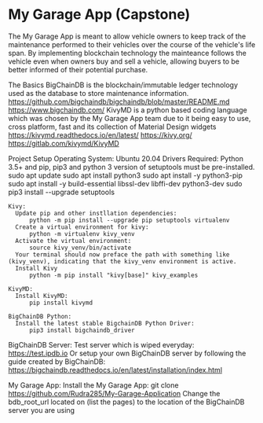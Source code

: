 # My Garage App (Capstone)

The My Garage App is meant to allow vehicle owners to keep track of the maintenance performed to their vehicles over the course of the vehicle's life span. By implementing blockchain technology the mainteance follows the vehicle even when owners buy and sell a vehicle, allowing buyers to be better informed of their potential purchase. 

The Basics
  BigChainDB is the blockchain/immutable ledger technology used as the database to store maintenance information. 
      https://github.com/bigchaindb/bigchaindb/blob/master/README.md
      https://www.bigchaindb.com/
  KivyMD is a python based coding language which was chosen by the My Garage App team due to it being easy to use, cross platform, fast and its collection of       Material Design widgets
      https://kivymd.readthedocs.io/en/latest/
      https://kivy.org/
      https://gitlab.com/kivymd/KivyMD
   
Project Setup 
  Operating System:
    Ubuntu 20.04
  Drivers Required:
    Python 3.5+ and pip, pip3 and python 3 version of setuptools must be pre-installed. 
        sudo apt update
        sudo apt install python3
        sudo apt install -y python3-pip
        sudo apt install -y build-essential libssl-dev libffi-dev python3-dev
        sudo pip3 install --upgrade setuptools
        
    Kivy:
      Update pip and other instllation dependencies: 
          python -m pip install --upgrade pip setuptools virtualenv
      Create a virtual environment for kivy: 
          python -m virtualenv kivy_venv
      Activate the virtual environment:
          source kivy_venv/bin/activate
      Your terminal should now preface the path with something like (kivy_venv), indicating that the kivy_venv environment is active.
      Install Kivy
          python -m pip install "kivy[base]" kivy_examples
          
    KivyMD:
      Install KivyMD:
          pip install kivymd
    
    BigChainDB Python:
      Install the latest stable BigchainDB Python Driver:
          pip3 install bigchaindb_driver
    
  BigChainDB Server:
    Test server which is wiped everyday:
        https://test.ipdb.io
    Or setup your own BigChainDB server by following the guide created by BigChainDB:
        https://bigchaindb.readthedocs.io/en/latest/installation/index.html
    
    
My Garage App:
  Install the My Garage App:
      git clone https://github.com/Rudra285/My-Garage-Application
  Change the bdb_root_url located on (list the pages) to the location of the BigChainDB server you are using
